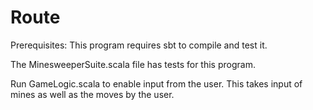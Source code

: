 # Route
Prerequisites: This program requires sbt to compile and test it. 

The MinesweeperSuite.scala file has tests for this program.

Run GameLogic.scala to enable input from the user. This takes input of mines as well as the moves by the user.


